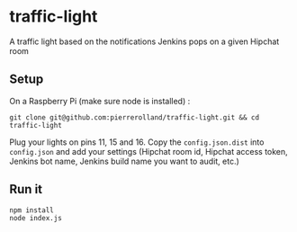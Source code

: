 # traffic-light
A traffic light based on the notifications Jenkins pops on a given Hipchat room

## Setup
On a Raspberry Pi (make sure node is installed) :

```
git clone git@github.com:pierrerolland/traffic-light.git && cd traffic-light
```
Plug your lights on pins 11, 15 and 16.
Copy the `config.json.dist` into `config.json` and add your settings (Hipchat room id, Hipchat access token, Jenkins bot name, Jenkins build name you want to audit, etc.)

## Run it
```bash
npm install
node index.js
```

